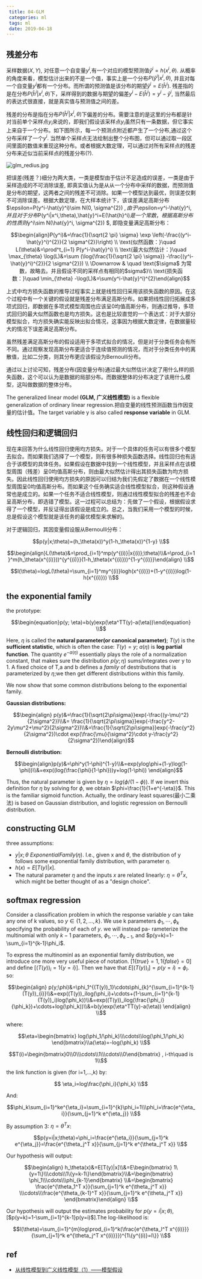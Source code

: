 ```yaml
---
 title: 04-GLM
 categories: ml
 tags: ml
 date: 2019-04-18
---
```


## 残差分布

采样数据$(X,Y)$, 对任意一个自变量$y^i$,有一个对应的模型预测值$\hat{y}^i=h(x^i, \theta)$. 从概率的角度来看，模型估计出来的不是一个值，事实上是一个分布$P(\hat{y}^i|x^i,\theta)$, 并且对每一个自变量$y^i$都有一个分布。而所谓的预测值是该分布的期望$\hat{y}^i=E(\hat{h}^i)$. 残差指的是在分布$P(\hat{h}^i|x^i,\theta)$下，采样得到的数据与期望的偏差$y^i-E(\hat{h}^i)=y^i-\hat{y}^i$, 当然最后的表达式很直接，就是真实值与预测值之间的差。

残差的分布是指在分布$P(\hat{h}^i|x^i,\theta)$下偏差的分布。需要注意的是这里的分布都是针对当前单个采样点$y_i$来说的，即我们假设该采样点$y_i$虽然只有一条数据，但它事实上来自于一个分布。如下图所示，每一个预测点附近都产生了一个分布,通过这个分布采样了一个$y^i$. 当然单个采样点无法绘制出整个分布图，但可以通过取一段区间里面的数值来重现这种分布。或者根据大数定理，可以通过对所有采样点的残差分布来近似当前采样点的残差分布(?).

![glm_redius.jpg](https://cdn.jsdelivr.net/gh/YeeKal/img_land/blog/notes_img_backup/machineLearning/imgs/glm_redius.jpg)

把误差(残差？)细分为两大类，一类是模型由于估计不足造成的误差，一类是由于采样造成的不可消除误差, 即真实值认为是从从一个分布中采样的数据，而预测值是分布的期望，这两者之间的残差不可消除。如果一个模型达到最优，则误差仅剩不可消除误差。根据大数定理，在大样本统计下，该误差满足高斯分布$\epsilon=P(y^i-\hat{y}^i)\sim N(0, \sigma^{2}) $, 由于$\epsilon=y^i-\hat{y}^i$, 并且对于分布$P(y^i|x^i,\theta)$,$\hat{y}^i=E(\hat{h}^i)$是一个常数， 根据高斯分布的性质则$y^i\sim N(\hat{y}^i, \sigma^{2}) $, 即隐变量满足高斯分布：

$$\begin{align}P(y^i)&=\frac{1}{\sqrt{2 \pi} \sigma} \exp \left(-\frac{(y^i-\hat{y}^i)^{2}}{2 \sigma^{2}}\right)  \\
\text{似然函数：}\quad  L(\theta)&=\prod^t_{i=1} P(y^i-\hat{y}^i) \\
\text{最大似然估计：}\quad \max_{\theta} \log(L)&=\sum (\log{\frac{1}{\sqrt{2 \pi} \sigma}} -\frac{(y^i-\hat{y}^i)^{2}}{2 \sigma^{2}})   \\
\Downarrow & \quad \text{$\sigma$ 为常数，故略去。并且假设不同的采样点有相同的$sigma$}\\
\text{损失函数：}\quad \min_{\theta} -\log(L)&=\sum(y^i-\hat{y}^i)^{2}\end{align}$$

上式中均方损失函数的推导过程事实上就是线性回归采用该损失函数的原因。在这个过程中有一个关键的假设就是残差分布满足高斯分布。如果把线性回归拓展成多项式回归，即数据在多项式模型周围也应该呈0均值高斯分布，则通过推导，多项式回归的最大似然函数也是均方损失。这也是比较直觉的一个表达式：对于大部分模型拟合，均方损失确实能反映出拟合情况，这事因为根据大数定律，在数据量较大的情况下误差满足高斯分布。

虽然残差满足高斯分布的假设适用于多项式拟合的情况，但是对于分类任务会有所不同。通过观察发现高斯分布更适合于连续值预测的情况，而对于分类任务中的离散值，比如二分类，则其分布更应该假设为Bernoulli分布。

通过以上讨论可知，残差分布(因变量分布)通过最大似然估计决定了用什么样的损失函数，这个可以认为是数据的局部分布。而数据整体的分布决定了该用什么模型，这叫做数据的整体分布。




The generalized linear model **(GLM, 广义线性模型)** is a flexible  generalization of ordinary linear regression.把自变量的线性预测函数当作因变量的估计值。The target variable y is also called **response variable** in GLM.

## 线性回归和逻辑回归

现在来回答为什么线性回归使用均方损失。对于一个具体的任务可以有很多个模型去拟合。而如果我们选择了一个模型，则有很多种损失函数选择。线性回归也有适合于该模型的具体任务。如果假设在数据中找到一个线性模型，并且采样点在该模型周围（残差）呈0均值高斯分布，则由最大似然估计得出其损失函数为均方损失。因此线性回归使用均方损失的原因可以归结为我们先假定了数据在一个线性模型周围呈0均值高斯分布。而如果这个任务确实适合线性模型拟合，则这种假设通常也是成立的。如果一个任务不适合线性模型，则通过线性模型拟合的残差也不会呈高斯分布，即选错了模型。这一过程可以总结为：先做了一个假设，根据假设求得了一个模型，并反证得出该假设是成立的。总之，当我们采用一个模型的时候，总是假设这个模型就是该任务的最优模型来求解的。

对于逻辑回归，其因变量假设服从Bernoulli分布：

$$p(y|x;\theta)=(h_\theta(x))^y(1-h_\theta(x))^{1-y} \\$$

$$\begin{align}L(\theta)&=\prod_{i=1}^mp(y^{(i)}|x{(i)};\theta)\\&=\prod_{i=1}^m(h_\theta(x^{(i)}))^{y^{(i)}}(1-h_\theta(x^{(i)}))^{1-y^{(i)}}\end{align} \\$$

$$l(\theta)=logL(\theta)=\sum_{i=1}^my^{(i)}logh(x^{(i)})+(1-y^{(i)})log(1-h(x^{(i)})) \\$$


## the exponential family

the prototype:

$$\begin{equation}p(y; \eta)=b(y)exp(\eta^TT(y)-a(\eta))\end{equation} \\$$

Here, $\eta$ is called the **natural parameter(or canonical parameter)**; $T(y)$ is the **sufficient statistic**, which is often the case: $T(y)=y$; $a(\eta)$ is **log partial function**. The quantity $e^{-a(\eta)}$ essentially plays the role of a normalization constant, that makes sure the distribution $p(y;\eta)$ sums/integrates over y to 1. A fixed choice of T,a and b defines a *family* of destributions that is parameterized by $\eta$;we then get different distributions within this family. 

We now show that some common distributions belong to the exponential family.

**Gaussian distributions:**

$$\begin{align} p(y)&=\frac{1}{\sqrt{2\pi\sigma}}exp(-\frac{(y-\mu)^2}{2\sigma^2})\\&= \frac{1}{\sqrt{2\pi\sigma}}exp(-\frac{y^2-2y\mu^2+\mu^2}{2\sigma^2})\\&=\frac{1}{\sqrt{2\pi\sigma}}exp(-\frac{y^2}{2\sigma^2})\cdot exp(\frac{\mu}{\sigma^2}\cdot y-\frac{y^2}{2\sigma^2})\end{align}$$

**Bernoulli distribution:**

$$\begin{align}p(y)&=\phi^y(1-\phi)^{1-y}\\&=exp(ylog\phi+(1-y)log(1-\phi))\\&=exp((log(\frac{\phi}{1-\phi}))y+log(1-\phi)) \end{align}$$

Thus, the natural parameter is given by $\eta=log(\phi/(1-\phi))$. If we invert this definition for $\eta$ by solving for $\phi$, we obtain $\phi=\frac{1}{1+e^{-\eta}}$. This is the familiar sigmoid function. Actually, the ordinary least squares(最小二乘法) is based on Gaussian distribution, and logistic regression on Bernoulli distribution.

## constructing GLM

three assumptions:

- $y\vert x;\theta ~ExponentialFamily(\eta)$. I.e., given x and $\theta$, the distribution of y follows some exponential family distribution, with parameter $\eta$.
- $h(x)=E[T(y)|x]$.
- The natural parameter $\eta$ and the inputs $x$ are related linearly: $\eta=\theta^Tx$, which might be better thought of as a "design choice".

## softmax regression

Consider a classification problem in which the response variable $y$ can take any one of k values, so $y\in \{1,2,...,k\}$. We use k parameters $\phi_1, \cdots,\phi_k$ specifying the probability of each of $y$. we will instead pa-
rameterize the multinomial with only $k − 1$ parameters, $\phi_1, \cdots,\phi_{k-1}$, and $p(y=k)=1-\sum_{i=1}^{k-1}\phi_i$. 

To express the multinominl as an exponential family distribution, we introduce one more very useful piece of notation. $[1\{true\}=1,1\{false\}=0 ]$ and define $[(T(y))_i=1\{y=i\}]$. Then we have that $E[(T(y))_i]=p(y=i)=\phi_i$. so:

$$\begin{align} p(y;\phi)&=\phi_1^{(T(y))_1}\cdots\phi_{k}^{\sum_{i=1}^{k-1}(T(y))_{i}}\\&=exp((T(y))_ilog(\phi_i)+\cdots+(1-\sum_{i=1}^{k-1}(T(y))_i)log(\phi_k))\\&=exp((T(y))_ilog(\frac{\phi_i}{\phi_k})+\cdots+log(\phi_k))\\&=b(y)exp(\eta^TT(y)-a(\eta)) \end{align} \\$$

where:

$$\eta=\begin{bmatrix} log(\phi_1/\phi_k)\\\cdots\\log(\phi_1/\phi_k) \end{bmatrix}\\a(\eta)=-log(\phi_k) \\$$

$$T(i)=\begin{bmatrix}0\\0\\\cdots\\1\\\cdots\\0\end{bmatrix} , i-th\quad is 1\\$$

the link function is given (for i=1,...,k) by:

$$ \eta_i=log\frac{\phi_i}{\phi_k} \\$$

And:

$$\phi_k\sum_{i=1}^ke^{\eta_i}=\sum_{i=1}^{k}\phi_i=1\\\phi_i=\frac{e^{\eta_i}}{\sum_{j=1}^k e^{\eta_j}} \\$$



By assumption 3: $\eta=\theta^Tx$:

$$p(y=i|x;\theta)=\phi_i=\frac{e^{\eta_i}}{\sum_{j=1}^k e^{\eta_j}}=\frac{e^{\theta_j^T x}}{\sum_{j=1}^k e^{\theta_j^T x}} \\$$

Our hypothesis will output:

$$\begin{align} h_\theta(x)&=E[T(y)|x]\\&=E\begin{bmatrix} 1\{y=1\}\\\cdots\\1\{y=k-1\}\end{bmatrix}\\&=\begin{bmatrix} \phi_1\\\cdots\\\phi_{k-1}\end{bmatrix} \\&=\begin{bmatrix} \frac{e^{\theta_1^T x}}{\sum_{j=1}^k e^{\theta_j^T x}} \\\cdots\\\frac{e^{\theta_{k-1}^T x}}{\sum_{j=1}^k e^{\theta_j^T x}} \end{bmatrix}\end{align} \\$$

Our hypothesis will output the estimates probability for $p(y=i|x;\theta)$,[$p(y=k)=1-\sum_{i=1}^{k-1}p(y=i)$].The log-likelihood is:

$$l(\theta)=\sum_{i=1}^{m}log\prod_{i=1}^k(\frac{e^{\theta_l^T x^{(i)}}}{\sum_{j=1}^k e^{\theta_j^T x^{(i)}}})^{1\{y^{(i)}=l\}} \\$$

## ref

- [从线性模型到广义线性模型（1）——模型假设](https://cosx.org/2011/01/how-does-glm-generalize-lm-assumption/)

